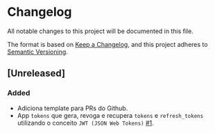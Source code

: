 # Changelog

All notable changes to this project will be documented in this file.

The format is based on [Keep a Changelog](https://keepachangelog.com/en/1.0.0/),
and this project adheres to [Semantic Versioning](https://semver.org/spec/v2.0.0.html).

## [Unreleased]

### Added

- Adiciona template para PRs do Github.
- App `tokens` que gera, revoga e recupera `tokens` e `refresh_tokens` utilizando o conceito `JWT (JSON Web Tokens)` [#1](https://github.com/reloadclub-gg/api-auth/issues/1).
